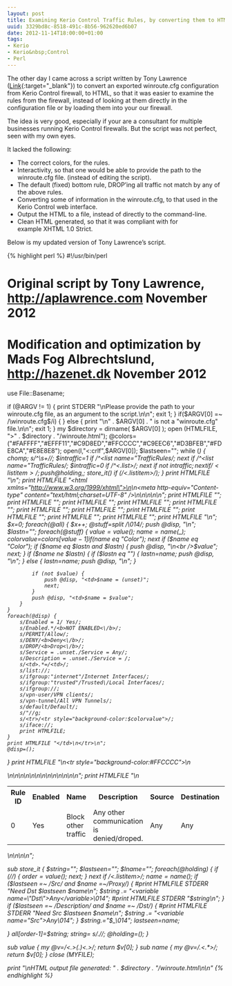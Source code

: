 ```yaml
---
layout: post
title: Examining Kerio Control Traffic Rules, by converting them to HTML
uuid: 3329bd8c-8518-491c-8b56-962620ed6b07
date: 2012-11-14T18:00:00+01:00
tags:
- Kerio
- Kerio&nbsp;Control
- Perl
---
```

The other day I came across a script written by Tony Lawrence ([Link](http://aplawrence.com/Kerio/examine_rules.html){:target="_blank"}) to convert an exported winroute.cfg configuration from Kerio Control firewall, to HTML, so that it was easier to examine the rules from the firewall, instead of looking at them directly in the configuration file or by loading them into your our firewall.

The idea is very good, especially if your are a consultant for multiple businesses running Kerio Control firewalls. But the script was not perfect, seen with my own eyes<!--break-->.

It lacked the following:

*   The correct colors, for the rules.
*   Interactivity, so that one would be able to provide the path to the winroute.cfg file. (instead of editing the script).
*   The default (fixed) bottom rule, DROP’ing all traffic not match by any of the above rules.
*   Converting some of information in the winroute.cfg, to that used in the Kerio Control web interface.
*   Output the HTML to a file, instead of directly to the command-line.
*   Clean HTML generated, so that it was compliant with for example XHTML 1.0 Strict.

Below is my updated version of Tony Lawrence’s script.

{% highlight perl %}
#!/usr/bin/perl
# Original script by Tony Lawrence, http://aplawrence.com November 2012
# Modification and optimization by Mads Fog Albrechtslund, http://hazenet.dk November 2012

use File::Basename;

if (@ARGV != 1) {
  print STDERR "\nPlease provide the path to your winroute.cfg file, as an argument to the script.\n\n";
  exit 1;
}
if($ARGV[0] =~ /\winroute.cfg$/i) {
}
else {
	print "\n" . $ARGV[0] . " is not a \"winroute.cfg\" file.\n\n";
    exit 1;
}
my $directory = dirname( $ARGV[0] );
open (HTMLFILE, ">" . $directory . "/winroute.html");
@colors=("#FAFFFF","#EFFF11","#C9D8ED","#FFCCCC","#C9EEC6","#D3BFEB","#FDE8CA","#E8E8E8");
open(I,"<:crlf",$ARGV[0]);
$lastseen="";
while (<I>) {
	chomp;
	s/^\s+//;
	$intraffic=1 if /^<list name="TrafficRules/;
	next if /^<list name="TrafficRules/;
	$intraffic=0 if /^<.list>/;
	next if not $intraffic;
	next if /<listitem>/;
	push @holding,$_;
	store_it() if (/<.listitem>/);
}
print HTMLFILE "<!DOCTYPE html PUBLIC \"-//W3C//DTD XHTML 1.0 Strict//EN\" \"http://www.w3.org/TR/xhtml1/DTD/xhtml1-strict.dtd\"><!-- <!DOCTYPE html PUBLIC \"-//W3C//DTD XHTML 1.0 Strict//EN\" \"http://www.w3.org/TR/xhtml1/DTD/xhtml1-strict.dtd\"> --><!-- <!DOCTYPE html PUBLIC \"-//W3C//DTD XHTML 1.0 Strict//EN\" \"http://www.w3.org/TR/xhtml1/DTD/xhtml1-strict.dtd\"> -->\n";
print HTMLFILE "<html xmlns=\"http://www.w3.org/1999/xhtml\">\n<head>\n<meta http-equiv=\"Content-type\" content=\"text/html;charset=UTF-8\" />\n<title>winroute.html</title>\n</head>\n<body>\n<table>\n";
print HTMLFILE "<tr><th>Rule ID</th>";
print HTMLFILE "<th>Enabled</th>";
print HTMLFILE "<th>Name</th>";
print HTMLFILE "<th>Description</th>";
print HTMLFILE "<th>Source</th>";
print HTMLFILE "<th>Destination</th>";
print HTMLFILE "<th>Inspector</th>";
print HTMLFILE "<th>Service</th>";
print HTMLFILE "<th>Time</th>";
print HTMLFILE "<th>Permit</th>";
print HTMLFILE "<th>Source NAT</th>";
print HTMLFILE "<th>Destination NAT</th></tr>\n";
$x=0;
foreach(@all) {
	$x++;
	@stuff=split /\014/;
	push @disp, "\n<tr>";
	$lastn="";
	foreach(@stuff) {
		$value=value($_);
		$name=name($_);
		$colorvalue=$colors[$value - 1] if ($name eq "Color");
			next if ($name eq "Color");
			if ($name eq $lastn and $lastn) {
				push @disp, "\n<br />$value";
				next;
			}
			if ($name ne $lastn) {
			if ($lastn eq "") {
				$lastn=$name;
				push @disp, "\n";
				} else {
				$lastn=$name;
				push @disp, "</td>\n";
				}

			if (not $value) {
				push @disp, "<td>$name = (unset)";
				next;
			}
			push @disp, "<td>$name = $value";
		}
	}
	foreach(@disp) {
		s/Enabled = 1/ Yes/;
		s/Enabled.*/<b>NOT ENABLED<\/b>/;
		s/PERMIT/Allow/;
		s/DENY/<b>Deny<\/b>/;
		s/DROP/<b>Drop<\/b>/;		
		s/Service = .unset./Service = Any/;
		s/Description = .unset./Service = /;
		s/<td>.*=/<td>/;
		s/list://;
		s/ifgroup:"internet"/Internet Interfaces/;
		s/ifgroup:"trusted"/Trusted\/Local Interfaces/;		
		s/ifgroup://;
		s/vpn-user/VPN clients/;
		s/vpn-tunnel/All VPN Tunnels/;
		s/default/Default/;		
		s/"//g;		
		s/<tr>/<tr style="background-color:$colorvalue">/;
		s/iface://;
		print HTMLFILE;
	}
	print HTMLFILE "</td>\n</tr>\n";
	@disp=();
}
print HTMLFILE "\n<tr style=\"background-color:#FFCCCC\">\n<td> 0</td>\n<td>Yes</td>\n<td> Block other traffic</td>\n<td> Any other communication is denied/droped.</td>\n<td> Any</td>\n<td> Any</td>\n<td></td>\n<td> Any</td>\n<td> (unset)</td>\n<td> <b>Drop</b></td>\n<td> (unset)</td>\n<td> (unset)</td>\n</tr>\n";
print HTMLFILE "\n</table>\n\n</body>\n</html>\n";

sub store_it {
$string="";
$lastseen="";
$lname="";
foreach(@holding) {
if (/<variable name="Order">/) {
	$order=value($_);
	next;
}
next if /<.listitem>/;
$name=name($_);
if ($lastseen =~ /Src/ and $name =~/Proxy/) {
	#print HTMLFILE STDERR "Need Dst $lastseen $name\n";
	$string .= "<variable name=\"Dst\">Any</variable>\014";
	#print HTMLFILE STDERR "$string\n";
}
if ($lastseen =~ /Description/ and $name =~ /Dst/) {
	#print HTMLFILE STDERR "Need Src $lastseen $name\n";
	$string .= "<variable name=\"Src\">Any</variable>\014";
}
$string.="$_\014";
$lastseen=$name;

}
$all[$order-1]=$string;
$string=~s/.$//;
@holding=();
}

sub value {
my @v=/<.*>(.*)<.*>/;
return $v[0];
}
sub name {
my @v=/<variable name="(.*)">.*<.*>/;
return $v[0];
}
close (MYFILE);

print "\nHTML output file generated: " . $directory . "/winroute.html\n\n"
{% endhighlight %}